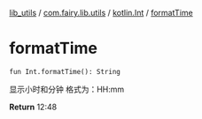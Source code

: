 [lib_utils](../../index.md) / [com.fairy.lib.utils](../index.md) / [kotlin.Int](index.md) / [formatTime](./format-time.md)

# formatTime

`fun Int.formatTime(): String`

显示小时和分钟
    格式为：HH:mm

**Return**
12:48

